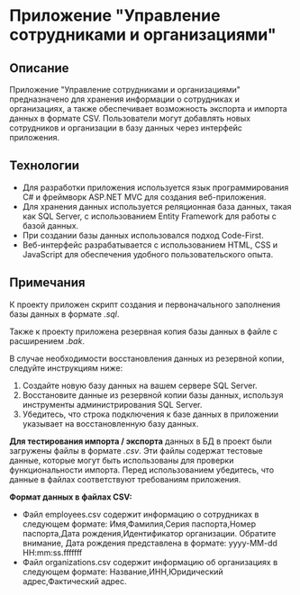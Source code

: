 # Приложение "Управление сотрудниками и организациями"

## Описание

Приложение "Управление сотрудниками и организациями" предназначено для хранения информации о сотрудниках и организациях, а также обеспечивает возможность экспорта и импорта данных в формате CSV. Пользователи могут добавлять новых сотрудников и организации в базу данных через интерфейс приложения. 

## Технологии

- Для разработки приложения используется язык программирования C# и фреймворк ASP.NET MVC для создания веб-приложения.
- Для хранения данных используется реляционная база данных, такая как SQL Server, с использованием Entity Framework для работы с базой данных.
- При создании базы данных использовался подход Code-First. 
- Веб-интерфейс разрабатывается с использованием HTML, CSS и JavaScript для обеспечения удобного пользовательского опыта.

## Примечания

К проекту приложен скрипт создания и первоначального заполнения базы данных в формате *.sql*.

Также к проекту приложена резервная копия базы данных в файле с расширением *.bak*. 

В случае необходимости восстановления данных из резервной копии, следуйте инструкциям ниже:
1. Создайте новую базу данных на вашем сервере SQL Server.
2. Восстановите данные из резервной копии базы данных, используя инструменты администрирования SQL Server.
3. Убедитесь, что строка подключения к базе данных в приложении указывает на восстановленную базу данных.

**Для тестирования импорта / экспорта** данных в БД в проект были загружены файлы в формате *.csv*. Эти файлы содержат тестовые данные, которые могут быть использованы для проверки функциональности импорта. Перед использованием убедитесь, что данные в файлах соответствуют требованиям приложения.

**Формат данных в файлах CSV:**
- Файл employees.csv содержит информацию о сотрудниках в следующем формате: Имя,Фамилия,Серия паспорта,Номер паспорта,Дата рождения,Идентификатор организации.
Обратите внимание, Дата рождения представлена в формате: yyyy-MM-dd HH:mm:ss.fffffff
- Файл organizations.csv содержит информацию об организациях в следующем формате: Название,ИНН,Юридический адрес,Фактический адрес.
